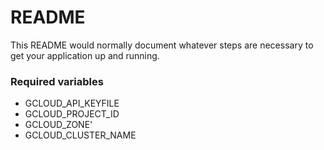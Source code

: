 # README #

This README would normally document whatever steps are necessary to get your application up and running.

### Required variables ###

- GCLOUD_API_KEYFILE
- GCLOUD_PROJECT_ID
- GCLOUD_ZONE'
- GCLOUD_CLUSTER_NAME
